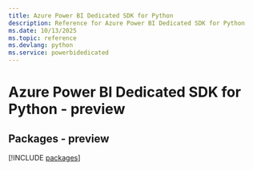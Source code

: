 ```yaml
---
title: Azure Power BI Dedicated SDK for Python
description: Reference for Azure Power BI Dedicated SDK for Python
ms.date: 10/13/2025
ms.topic: reference
ms.devlang: python
ms.service: powerbidedicated
---
```

# Azure Power BI Dedicated SDK for Python - preview
## Packages - preview
[!INCLUDE [packages](power-bi-dedicated-index.md)]